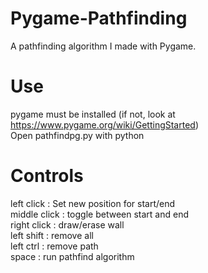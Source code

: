 # Pygame-Pathfinding
A pathfinding algorithm I made with Pygame.

# Use
pygame must be installed (if not, look at https://www.pygame.org/wiki/GettingStarted)  
Open pathfindpg.py with python

# Controls
left click : Set new position for start/end  
middle click : toggle between start and end  
right click : draw/erase wall  
left shift : remove all  
left ctrl : remove path  
space : run pathfind algorithm  
